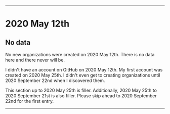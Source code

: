 
***

# 2020 May 12th

## No data

No new organizations were created on 2020 May 12th. There is no data here and there never will be.

I didn't have an account on GitHub on 2020 May 12th. My first account was created on 2020 May 25th. I didn't even get to creating organizations until 2020 September 22nd when I discovered them.

This section up to 2020 May 25th is filler. Additionally, 2020 May 25th to 2020 September 21st is also filler. Please skip ahead to 2020 September 22nd for the first entry.

***
